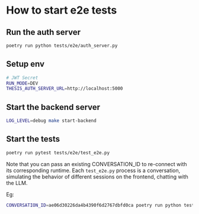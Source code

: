 # How to start e2e tests

## Run the auth server

```bash
poetry run python tests/e2e/auth_server.py
```

## Setup env

```bash
# JWT Secret
RUN_MODE=DEV
THESIS_AUTH_SERVER_URL=http://localhost:5000
```

## Start the backend server
 
```bash
LOG_LEVEL=debug make start-backend
```

## Start the tests

```bash
poetry run pytest tests/e2e/test_e2e.py
```

Note that you can pass an existing CONVERSATION_ID to re-connect with its corresponding runtime. Each `test_e2e.py` process is a conversation, simulating the behavior of different sessions on the frontend, chatting with the LLM.

Eg:

```bash
CONVERSATION_ID=ae06d30226da4b4390f6d2767dbfd0ca poetry run python tests/e2e/test_e2e.py
```
